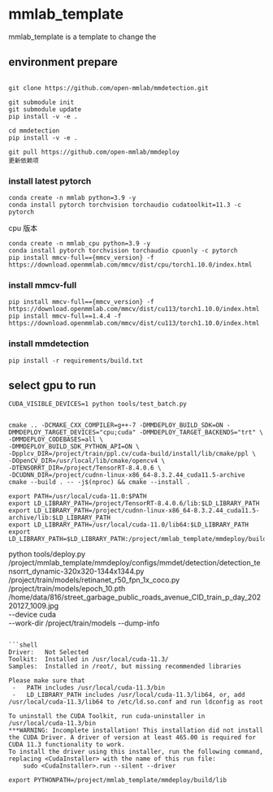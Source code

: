 # mmlab_template

mmlab_template is a template to change the 

## environment prepare


```shell

git clone https://github.com/open-mmlab/mmdetection.git

git submodule init
git submodule update
pip install -v -e .

cd mmdetection
pip install -v -e .

git pull https://github.com/open-mmlab/mmdeploy
更新依赖项

```

### install latest pytorch

```shell
conda create -n mmlab python=3.9 -y
conda install pytorch torchvision torchaudio cudatoolkit=11.3 -c pytorch
```

cpu 版本

```shell
conda create -n mmlab_cpu python=3.9 -y
conda install pytorch torchvision torchaudio cpuonly -c pytorch
pip install mmcv-full=={mmcv_version} -f https://download.openmmlab.com/mmcv/dist/cpu/torch1.10.0/index.html

```

### install mmcv-full

```shell
pip install mmcv-full=={mmcv_version} -f https://download.openmmlab.com/mmcv/dist/cu113/torch1.10.0/index.html
pip install mmcv-full==1.4.4 -f https://download.openmmlab.com/mmcv/dist/cu113/torch1.10.0/index.html
```

### install mmdetection

```shell
pip install -r requirements/build.txt
```

## select gpu to run

```shell
CUDA_VISIBLE_DEVICES=1 python tools/test_batch.py
```

```shell

cmake .. -DCMAKE_CXX_COMPILER=g++-7 -DMMDEPLOY_BUILD_SDK=ON -DMMDEPLOY_TARGET_DEVICES="cpu;cuda" -DMMDEPLOY_TARGET_BACKENDS="trt" \
-DMMDEPLOY_CODEBASES=all \
-DMMDEPLOY_BUILD_SDK_PYTHON_API=ON \
-Dpplcv_DIR=/project/train/ppl.cv/cuda-build/install/lib/cmake/ppl \
-DOpenCV_DIR=/usr/local/lib/cmake/opencv4 \
-DTENSORRT_DIR=/project/TensorRT-8.4.0.6 \
-DCUDNN_DIR=/project/cudnn-linux-x86_64-8.3.2.44_cuda11.5-archive
cmake --build . -- -j$(nproc) && cmake --install .

export PATH=/usr/local/cuda-11.0:$PATH
export LD_LIBRARY_PATH=/project/TensorRT-8.4.0.6/lib:$LD_LIBRARY_PATH
export LD_LIBRARY_PATH=/project/cudnn-linux-x86_64-8.3.2.44_cuda11.5-archive/lib:$LD_LIBRARY_PATH
export LD_LIBRARY_PATH=/usr/local/cuda-11.0/lib64:$LD_LIBRARY_PATH
export LD_LIBRARY_PATH=$LD_LIBRARY_PATH:/project/mmlab_template/mmdeploy/build/lib

```



python tools/deploy.py \
/project/mmlab_template/mmdeploy/configs/mmdet/detection/detection_tensorrt_dynamic-320x320-1344x1344.py  \
/project/train/models/retinanet_r50_fpn_1x_coco.py \
/project/train/models/epoch_10.pth \
/home/data/816/street_garbage_public_roads_avenue_CID_train_p_day_20220127_1009.jpg \
--device cuda \
--work-dir /project/train/models --dump-info
```

```shell
Driver:   Not Selected
Toolkit:  Installed in /usr/local/cuda-11.3/
Samples:  Installed in /root/, but missing recommended libraries

Please make sure that
 -   PATH includes /usr/local/cuda-11.3/bin
 -   LD_LIBRARY_PATH includes /usr/local/cuda-11.3/lib64, or, add /usr/local/cuda-11.3/lib64 to /etc/ld.so.conf and run ldconfig as root

To uninstall the CUDA Toolkit, run cuda-uninstaller in /usr/local/cuda-11.3/bin
***WARNING: Incomplete installation! This installation did not install the CUDA Driver. A driver of version at least 465.00 is required for CUDA 11.3 functionality to work.
To install the driver using this installer, run the following command, replacing <CudaInstaller> with the name of this run file:
    sudo <CudaInstaller>.run --silent --driver
```

```shell
export PYTHONPATH=/project/mmlab_template/mmdeploy/build/lib

```

